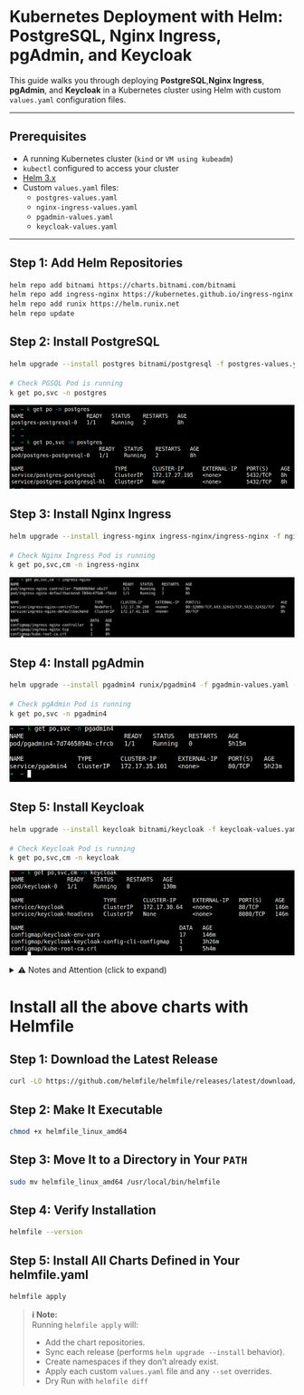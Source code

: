 # Kubernetes Deployment with Helm: PostgreSQL, Nginx Ingress, pgAdmin, and Keycloak

This guide walks you through deploying **PostgreSQL**,**Nginx Ingress**, **pgAdmin**, and **Keycloak** in a Kubernetes cluster using Helm with custom `values.yaml` configuration files.

---

## Prerequisites

- A running Kubernetes cluster (`kind` or `VM using kubeadm`)
- `kubectl` configured to access your cluster
- [Helm 3.x](https://helm.sh/docs/intro/install/)
- Custom `values.yaml` files:
  - `postgres-values.yaml`
  - `nginx-ingress-values.yaml`
  - `pgadmin-values.yaml`
  - `keycloak-values.yaml`
---

## Step 1: Add Helm Repositories

```bash
helm repo add bitnami https://charts.bitnami.com/bitnami
helm repo add ingress-nginx https://kubernetes.github.io/ingress-nginx
helm repo add runix https://helm.runix.net
helm repo update
```

## Step 2: Install PostgreSQL

```bash
helm upgrade --install postgres bitnami/postgresql -f postgres-values.yaml --namespace postgres --create-namespace

# Check PGSQL Pod is running
k get po,svc -n postgres
```
![alt text](image-5.png)

## Step 3: Install Nginx Ingress

```bash
helm upgrade --install ingress-nginx ingress-nginx/ingress-nginx -f nginx-ingress-values.yaml --set tcp.5432="postgres/postgresql:5432" --namespace ingress-nginx --create-namespace

# Check Nginx Ingress Pod is running
k get po,svc,cm -n ingress-nginx
```
![alt text](image-6.png)

## Step 4: Install pgAdmin

```bash
helm upgrade --install pgadmin4 runix/pgadmin4 -f pgadmin-values.yaml --namespace pgadmin4 --create-namespace

# Check pgAdmin Pod is running
k get po,svc -n pgadmin4
```
![alt text](image-4.png)

## Step 5: Install Keycloak

```bash
helm upgrade --install keycloak bitnami/keycloak -f keycloak-values.yaml --namespace keycloak --create-namespace

# Check Keycloak Pod is running
k get po,svc,cm -n keycloak
```
![alt text](image-7.png)

<details>

<summary>⚠️ Notes and Attention (click to expand)</summary>

- ✅ **My set-up is 3 Virtual nodes using vagrant**: Check [this](https://github.com/techiescamp/vagrant-kubeadm-kubernetes/tree/main)

![alt text](image-2.png)

- ✅ **Pass TCP port to Nginx Ingress during installation**: Nginx Ingress Chart does not respect tcp port in values file
(read [this](https://github.com/kubernetes/ingress-nginx/blob/main/docs/user-guide/exposing-tcp-udp-services.md) and [this](https://github.com/kubernetes/ingress-nginx/blob/main/charts/ingress-nginx/values.yaml#L1218))

```bash
tcp:
  "5432": "<postgres-namespace>/<postgres-service>:5432"
```

Error you will get if you define tcp block in values.yaml file

```bash
Error: INSTALLATION FAILED: 3 errors occurred:
* ConfigMap in version "v1" cannot be handled as a ConfigMap: json: cannot unmarshal object into Go struct field ConfigMap.data of type string
* Service in version "v1" cannot be handled as a Service: json: cannot unmarshal string into Go struct field ServicePort.spec.ports.port of type int32
* Deployment in version "v1" cannot be handled as a Deployment: json: cannot unmarshal string into Go struct field ContainerPort.spec.template.spec.containers.ports.containerPort of type int32
```
- ✅ **Keycloak throws Error**: Keycloak Bitnami Chart (read [this](https://github.com/keycloak/keycloak/issues/33330) and [this](https://github.com/keycloak/keycloak/issues/30471))

![alt text](image.png)

I have added all the respective headers. Not sure what is missing.

![alt text](image-3.png)

- ✅ **Kind Cluster**: If you're using Kind Cluster then you can use Metallb to expose your Nginx Ingress. (Check [this](https://metallb.universe.tf/installation/#installation-with-helm)). It comes up with its own complexity.

- ✅ **pgAdmin Ingress issue**: Nginx Ingress does not respect proper redirect for `/pgamin4` when you use NodePort for Nginx Ingress. \
Hit `http://<nginx-ingress-node-ip>:32080/pgadmin4` \
Upon entering logging details it redirects back to `http://<nginx-ingress-node-ip>/pgadmin4`. Port is missing. Try to add the port and it works. \
Also tried to add PGSQL DB details via pgadmin-values.yaml in `server` block (read [this](https://github.com/rowanruseler/helm-charts/blob/main/charts/pgadmin4/values.yaml#L100)) but it failed.

- ✅ **Secret Management**: Secrets can be managed via External Secrets Operator (for AWS).

</details>

# Install all the above charts with Helmfile

## Step 1: Download the Latest Release

```bash
curl -LO https://github.com/helmfile/helmfile/releases/latest/download/helmfile_linux_amd64
```

## Step 2: Make It Executable
```bash
chmod +x helmfile_linux_amd64
```

## Step 3: Move It to a Directory in Your `PATH`
```bash
sudo mv helmfile_linux_amd64 /usr/local/bin/helmfile
```

## Step 4: Verify Installation
```bash
helmfile --version
```

## Step 5: Install All Charts Defined in Your helmfile.yaml
```bash
helmfile apply
```
> **ℹ️ Note:**  
> Running `helmfile apply` will:
>
> - Add the chart repositories.
> - Sync each release (performs `helm upgrade --install` behavior).
> - Create namespaces if they don’t already exist.
> - Apply each custom `values.yaml` file and any `--set` overrides.
> - Dry Run with `helmfile diff`